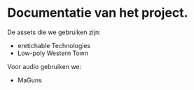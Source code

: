 # Documentatie van het project.


De assets die we gebruiken zijn:
  - eretichable Technologies
  - Low-poly Western Town


Voor audio gebruiken we:
  - MaGuns

